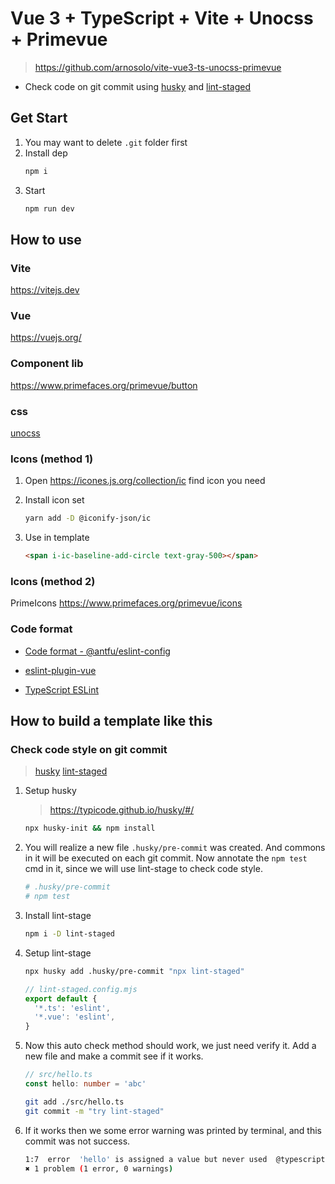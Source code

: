 # Vue 3 + TypeScript + Vite + Unocss + Primevue

> https://github.com/arnosolo/vite-vue3-ts-unocss-primevue

- Check code on git commit using [husky](https://github.com/typicode/husky) and [lint-staged](https://github.com/okonet/lint-staged) 

## Get Start

1. You may want to delete `.git` folder first
2. Install dep
   ```bash
   npm i
   ```
3. Start
   ```bash
   npm run dev
   ```


## How to use

### Vite

https://vitejs.dev

### Vue

https://vuejs.org/

### Component lib

https://www.primefaces.org/primevue/button

### css

[unocss](https://uno.antfu.me/)

### Icons (method 1)

1. Open https://icones.js.org/collection/ic find icon you need
   
2. Install icon set
   
   ```bash
   yarn add -D @iconify-json/ic
   ```

3. Use in template
   
   ```html
   <span i-ic-baseline-add-circle text-gray-500></span>
   ```

### Icons (method 2)

PrimeIcons https://www.primefaces.org/primevue/icons

### Code format

- [Code format - @antfu/eslint-config](https://github.com/antfu/eslint-config)
  
- [eslint-plugin-vue](https://eslint.vuejs.org/rules/multi-word-component-names.html)

- [TypeScript ESLint](https://typescript-eslint.io/)

## How to build a template like this

### Check code style on git commit

> [husky](https://github.com/typicode/husky) 
> [lint-staged](https://github.com/okonet/lint-staged) 

1. Setup husky
   > https://typicode.github.io/husky/#/
   ```bash
   npx husky-init && npm install
   ```

2. You will realize a new file `.husky/pre-commit` was created. And commons in it will be executed on each git commit. Now annotate the `npm test` cmd in it, since we will use lint-stage to check code style. 
   ```bash
   # .husky/pre-commit
   # npm test
   ```
   
3. Install lint-stage
   ```bash
   npm i -D lint-staged
   ```

4. Setup lint-stage
   ```bash
   npx husky add .husky/pre-commit "npx lint-staged"
   ```
   ```js
   // lint-staged.config.mjs
   export default {
     '*.ts': 'eslint',
     '*.vue': 'eslint',
   }
   ```

5. Now this auto check method should work, we just need verify it. Add a new file and make a commit see if it works.
   ```ts
   // src/hello.ts
   const hello: number = 'abc'
   ```
   ```bash
   git add ./src/hello.ts
   git commit -m "try lint-staged"
   ```
6. If it works then we some error warning was printed by terminal, and this commit was not success.
   ```bash
   1:7  error  'hello' is assigned a value but never used  @typescript-eslint/no-unused-vars
   ✖ 1 problem (1 error, 0 warnings)
   ```
